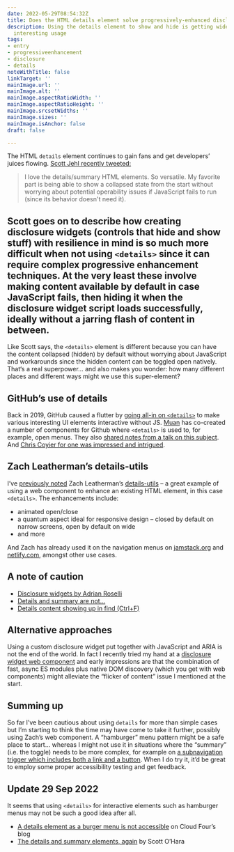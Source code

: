 ```yaml
---
date: 2022-05-29T08:54:32Z
title: Does the HTML details element solve progressively-enhanced disclosures?
description: Using the details element to show and hide is getting wider and more
  interesting usage
tags:
- entry
- progressiveenhancement
- disclosure
- details
noteWithTitle: false
linkTarget: ''
mainImage.url: ''
mainImage.alt: ''
mainImage.aspectRatioWidth: ''
mainImage.aspectRatioHeight: ''
mainImage.srcsetWidths: ''
mainImage.sizes: ''
mainImage.isAnchor: false
draft: false

---
```

The HTML `details` element continues to gain fans and get developers’ juices flowing. [Scott Jehl recently tweeted:](https://twitter.com/scottjehl/status/1524746181271863296)

> I love the details/summary HTML elements. So versatile. My favorite part is being able to show a collapsed state from the start without worrying about potential operability issues if JavaScript fails to run (since its behavior doesn't need it).

Scott goes on to describe how creating disclosure widgets (controls that hide and show stuff) with resilience in mind is so much more difficult when not using `<details>` since it can require complex progressive enhancement techniques. At the very least these involve making content available by default in case JavaScript fails, then hiding it when the disclosure widget script loads successfully, ideally without a jarring flash of content in between.
---

Like Scott says, the `<details>` element is different because you can have the content collapsed (hidden) by default without worrying about JavaScript and workarounds since the hidden content can be toggled open natively. That‘s a real superpower… and also makes you wonder: how many different places and different ways might we use this super-element?

## GitHub’s use of details

Back in 2019, GitHub caused a flutter by [going all-in on `<details>`](https://twitter.com/muanchiou/status/1091331877636661249) to make various interesting UI elements interactive without JS. [Muan](https://twitter.com/muanchiou) has co-created a number of components for Github where `<details>` is used to, for example, open menus. They also [shared notes from a talk on this subject](https://github.com/muan/details-on-details). And [Chris Coyier for one was impressed and intrigued](https://css-tricks.com/using-details-for-menus-and-dialogs-is-an-interesting-idea/).

## Zach Leatherman’s details-utils

I’ve [previously noted](https://fuzzylogic.me/posts/web-components-as-progressive-enhancement-by-cloud-four/) Zach Leatherman’s [details-utils](https://www.zachleat.com/web/details-utils/) – a great example of using a web component to enhance an existing HTML element, in this case `<details>`. The enhancements include:

- animated open/close
- a quantum aspect ideal for responsive design – closed by default on narrow screens, open by default on wide
- and more

And Zach has already used it on the navigation menus on [jamstack.org](https://jamstack.org/) and [netlify.com](https://www.netlify.com/), amongst other use cases.

## A note of caution

* [Disclosure widgets by Adrian Roselli](https://adrianroselli.com/2020/05/disclosure-widgets.html)
* [Details and summary are not…](https://adrianroselli.com/2019/04/details-summary-are-not-insert-control-here.html)
* [Details content showing up in find (Ctrl+F)](https://adrianroselli.com/2019/04/details-summary-are-not-insert-control-here.html#comment-208747)

## Alternative approaches

Using a custom disclosure widget put together with JavaScript and ARIA is not the end of the world. In fact I recently tried my hand at a [disclosure widget web component](https://fuzzylogic.me/posts/my-first-web-component-a-disclosure-widget/) and early impressions are that the combination of fast, async ES modules plus native DOM discovery (which you get with web components) might alleviate the “flicker of content” issue I mentioned at the start.

## Summing up

So far I’ve been cautious about using `details` for more than simple cases but I’m starting to think the time may have come to take it further, possibly using Zach’s web component. A “hamburger” menu pattern might be a safe place to start… whereas I might not use it in situations where the “summary” (i.e. the toggle) needs to be more complex, for example on [a subnavigation trigger which includes both a link and a button](https://adrianroselli.com/2019/06/link-disclosure-widget-navigation.html#Pattern). When I do try it, it’d be great to employ some proper accessibility testing and get feedback.

## Update 29 Sep 2022

It seems that using `<details>` for interactive elements such as hamburger menus may not be such a good idea after all.
  
- [A details element as a burger menu is not accessible](https://cloudfour.com/thinks/a-details-element-as-a-burger-menu-is-not-accessible/) on Cloud Four’s blog
- [The details and summary elements, again](https://www.scottohara.me//blog/2022/09/12/details-summary.html) by Scott O’Hara

